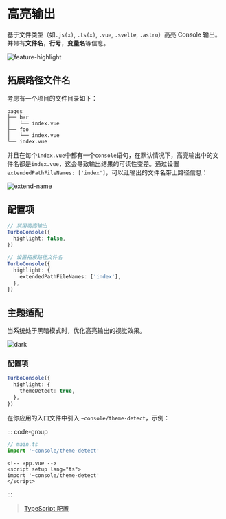 # 高亮输出

基于文件类型（如`.js(x)`, `.ts(x)`, `.vue`, `.svelte`, `.astro`）高亮 Console 输出。并带有**文件名**，**行号**，**变量名**等信息。

![feature-highlight](/features/highlight.png)

## 拓展路径文件名

考虑有一个项目的文件目录如下：

```
pages
├── bar
│   └── index.vue
├── foo
│   └── index.vue
└── index.vue
```

并且在每个`index.vue`中都有一个`console`语句，在默认情况下，高亮输出中的文件名都是`index.vue`，这会导致输出结果的可读性变差。通过设置`extendedPathFileNames: ['index']`，可以让输出的文件名带上路径信息：

![extend-name](/features/extend-name.png)

## 配置项

```ts
// 禁用高亮输出
TurboConsole({
  highlight: false,
})

// 设置拓展路径文件名
TurboConsole({
  highlight: {
    extendedPathFileNames: ['index'],
  },
})
```

## 主题适配

当系统处于黑暗模式时，优化高亮输出的视觉效果。

![dark](/features/highlight-dark.png)

### 配置项

```ts
TurboConsole({
  highlight: {
    themeDetect: true,
  },
})
```

在你应用的入口文件中引入 `~console/theme-detect`，示例：

::: code-group

```ts [Vite]
// main.ts
import '~console/theme-detect'
```

```vue [Nuxt]
<!-- app.vue -->
<script setup lang="ts">
import '~console/theme-detect'
</script>
```

:::

> [TypeScript 配置](/zh-CN/guide/configurations.html#typescript)
